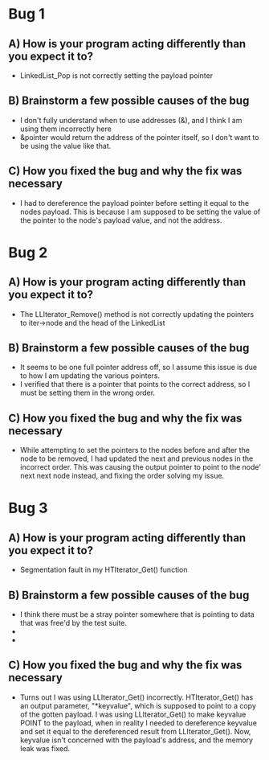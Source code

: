 # Bug 1

## A) How is your program acting differently than you expect it to?
- LinkedList_Pop is not correctly setting the payload pointer

## B) Brainstorm a few possible causes of the bug
- I don't fully understand when to use addresses (&), and I think I am using them incorrectly here
- &pointer would return the address of the pointer itself, so I don't want to be using the value like that.

## C) How you fixed the bug and why the fix was necessary
- I had to dereference the payload pointer before setting it equal to the nodes payload. This is because I am supposed to be setting the value of the pointer to the node's payload value, and not the address.


# Bug 2

## A) How is your program acting differently than you expect it to?
- The LLIterator_Remove() method is not correctly updating the pointers to iter->node and the head of the LinkedList

## B) Brainstorm a few possible causes of the bug
- It seems to be one full pointer address off, so I assume this issue is due to how I am updating the various pointers.
- I verified that there is a pointer that points to the correct address, so I must be setting them in the wrong order.

## C) How you fixed the bug and why the fix was necessary
- While attempting to set the pointers to the nodes before and after the node to be removed, I had
updated the next and previous nodes in the incorrect order. This was causing the output pointer to point
to the node' next next node instead, and fixing the order solving my issue.


# Bug 3

## A) How is your program acting differently than you expect it to?
- Segmentation fault in my HTIterator_Get() function

## B) Brainstorm a few possible causes of the bug
- I think there must be a stray pointer somewhere that is pointing to data that was free'd by the test suite.
- 
- 

## C) How you fixed the bug and why the fix was necessary
- Turns out I was using LLIterator_Get() incorrectly. HTIterator_Get() has an output parameter, "*keyvalue", which is supposed to point to a copy of the gotten payload. I was using LLIterator_Get() to make keyvalue POINT to the payload, when in reality I needed to dereference keyvalue and set it equal to the dereferenced result from LLIterator_Get(). Now, keyvalue isn't concerned with the payload's address, and the memory leak was fixed.
